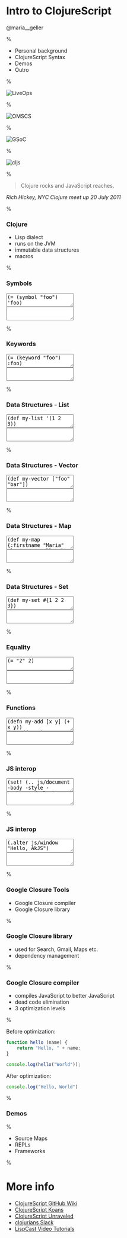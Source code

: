 # Intro to ClojureScript

@maria__geller

%

* Personal background
* ClojureScript Syntax
* Demos
* Outro

%

![LiveOps](images/liveops.png)

<!-- Clojure/ClojureScript developer at LiveOps -->

%

![OMSCS](images/omscs.png)

<!-- Online MSc student at Georgia Tech -->

%

![GSoC](images/gsoc.jpg)
<!-- GSoC student working on the ClojureScript compiler -->
<!-- GSoC: program to introduce students to open source orgainzations -->

%

![cljs](images/cljs.svg)

%

> Clojure rocks and JavaScript reaches.

*Rich Hickey, NYC Clojure meet up 20 July 2011*

<!-- ClojureScript was introduced in 2011 -->
<!-- compiles Clojure to JavaScript -->

%

### Clojure

* Lisp dialect
* runs on the JVM
* immutable data structures
* macros

<!-- Clojure: introduced in 2007, Lisp dialect, runs on the JVM -->
<!-- immutable data structures, macros,  -->

%

### Symbols

<textarea class="cljs-code">
(= (symbol "foo") 'foo)
</textarea>
<div class="cljs-run"></div>
<textarea class="cljs-result"></textarea>

<!-- symbols are bare words, evaluate to other values, such as functions  -->
<!-- symbols are bare words, evaluate to other values, such as function  -->

%

### Keywords

<textarea class="cljs-code">
(= (keyword "foo") :foo)
</textarea>
<div class="cljs-run"></div>
<textarea class="cljs-result"></textarea>

<!-- keywords evaluate to themself  -->

%

### Data Structures - List

<textarea class="cljs-code">
(def my-list '(1 2 3))
</textarea>
<div class="cljs-run"></div>
<textarea class="cljs-result"></textarea>

%

### Data Structures - Vector

<textarea class="cljs-code">
(def my-vector ["foo" "bar"])
</textarea>
<div class="cljs-run"></div>
<textarea class="cljs-result"></textarea>

%

### Data Structures - Map

<textarea class="cljs-code">
(def my-map {:firstname "Maria" :lastname "Geller"})
</textarea>
<div class="cljs-run"></div>
<textarea class="cljs-result"></textarea>

%

### Data Structures - Set

<textarea class="cljs-code">
(def my-set #{1 2 2 3})
</textarea>
<div class="cljs-run"></div>
<textarea class="cljs-result"></textarea>

%

### Equality

<textarea class="cljs-code">
(= "2" 2)
</textarea>
<div class="cljs-run"></div>
<textarea class="cljs-result"></textarea>

%

### Functions

<textarea class="cljs-code">
(defn my-add [x y] (+ x y))
(my-add 3 4)
</textarea>
<div class="cljs-run"></div>
<textarea class="cljs-result"></textarea>

<!-- equality on numbers has javascript (not clojure's) semantic -->

%

### JS interop

<textarea class="cljs-code">
(set! (.. js/document -body -style -backgroundColor) "lightgray")
</textarea>
<div class="cljs-run"></div>
<textarea class="cljs-result"></textarea>

%

### JS interop

<textarea class="cljs-code">
(.alter js/window "Hello, AkJS")
</textarea>
<div class="cljs-run"></div>
<textarea class="cljs-result"></textarea>

%

### Google Closure Tools

* Google Closure compiler
* Google Closure library

%

### Google Closure library

* used for Search, Gmail, Maps etc.
* dependency management

%

### Google Closure compiler

* compiles JavaScript to better JavaScript
* dead code elimination
* 3 optimization levels

%

Before optimization:
```javascript
function hello (name) {
    return "Hello, " + name;
}

console.log(hello("World"));
```

After optimization:
```javascript
console.log("Hello, World")
```

%

### Demos

%

* Source Maps
* REPLs
* Frameworks

%

# More info

* [ClojureScript GitHub Wiki](https://github.com/clojure/clojurescript/wiki)
* [ClojureScript Koans](http://clojurescriptkoans.com/)
* [ClojureScript Unraveled](https://funcool.github.io/clojurescript-unraveled/)
* [clojurians Slack](http://clojurians.net/)
* [LispCast Video Tutorials](http://www.purelyfunctional.tv/single-page-applications)
